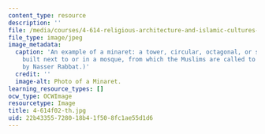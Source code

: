```yaml
---
content_type: resource
description: ''
file: /media/courses/4-614-religious-architecture-and-islamic-cultures-fall-2002/22b43355728018b41f508fc1ae55d1d6_4-614f02-th.jpg
file_type: image/jpeg
image_metadata:
  caption: 'An example of a minaret: a tower, circular, octagonal, or square in section,
    built next to or in a mosque, from which the Muslims are called to prayer. (Image
    by Nasser Rabbat.)'
  credit: ''
  image-alt: Photo of a Minaret.
learning_resource_types: []
ocw_type: OCWImage
resourcetype: Image
title: 4-614f02-th.jpg
uid: 22b43355-7280-18b4-1f50-8fc1ae55d1d6
---
```

